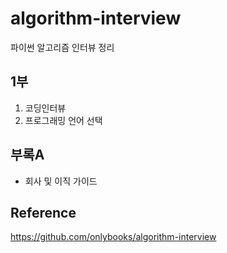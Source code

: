 # algorithm-interview
파이썬 알고리즘 인터뷰 정리

## 1부
1. 코딩인터뷰  
2. 프로그래밍 언어 선택


## 부록A
- 회사 및 이직 가이드

## Reference
https://github.com/onlybooks/algorithm-interview 
